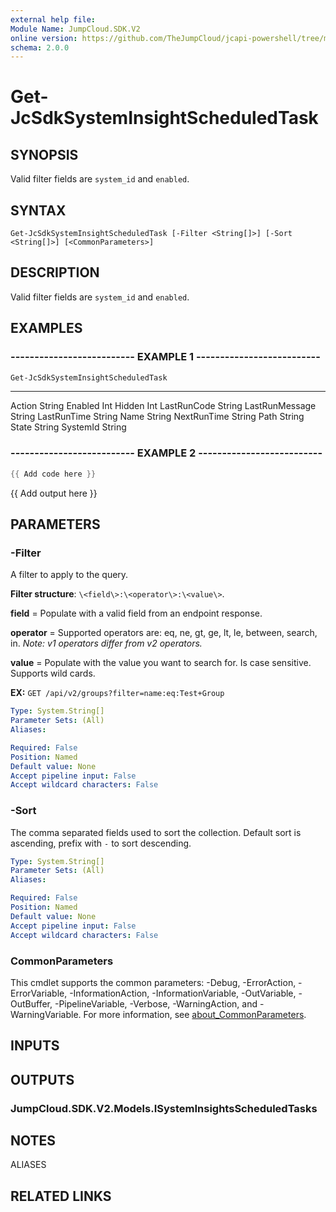 ```yaml
---
external help file:
Module Name: JumpCloud.SDK.V2
online version: https://github.com/TheJumpCloud/jcapi-powershell/tree/master/SDKs/PowerShell/JumpCloud.SDK.V2/docs/exports/Get-JcSdkSystemInsightScheduledTask.md
schema: 2.0.0
---
```


# Get-JcSdkSystemInsightScheduledTask

## SYNOPSIS
Valid filter fields are `system_id` and `enabled`.

## SYNTAX

```
Get-JcSdkSystemInsightScheduledTask [-Filter <String[]>] [-Sort <String[]>] [<CommonParameters>]
```

## DESCRIPTION
Valid filter fields are `system_id` and `enabled`.

## EXAMPLES

### -------------------------- EXAMPLE 1 --------------------------
```powershell
Get-JcSdkSystemInsightScheduledTask
```

----           ----------
Action         String
Enabled        Int
Hidden         Int
LastRunCode    String
LastRunMessage String
LastRunTime    String
Name           String
NextRunTime    String
Path           String
State          String
SystemId       String

### -------------------------- EXAMPLE 2 --------------------------
```powershell
{{ Add code here }}
```

{{ Add output here }}

## PARAMETERS

### -Filter
A filter to apply to the query.

**Filter structure**: `\<field\>:\<operator\>:\<value\>`.

**field** = Populate with a valid field from an endpoint response.

**operator** = Supported operators are: eq, ne, gt, ge, lt, le, between, search, in.
_Note: v1 operators differ from v2 operators._

**value** = Populate with the value you want to search for.
Is case sensitive.
Supports wild cards.

**EX:** `GET /api/v2/groups?filter=name:eq:Test+Group`

```yaml
Type: System.String[]
Parameter Sets: (All)
Aliases:

Required: False
Position: Named
Default value: None
Accept pipeline input: False
Accept wildcard characters: False
```

### -Sort
The comma separated fields used to sort the collection.
Default sort is ascending, prefix with `-` to sort descending.

```yaml
Type: System.String[]
Parameter Sets: (All)
Aliases:

Required: False
Position: Named
Default value: None
Accept pipeline input: False
Accept wildcard characters: False
```

### CommonParameters
This cmdlet supports the common parameters: -Debug, -ErrorAction, -ErrorVariable, -InformationAction, -InformationVariable, -OutVariable, -OutBuffer, -PipelineVariable, -Verbose, -WarningAction, and -WarningVariable. For more information, see [about_CommonParameters](http://go.microsoft.com/fwlink/?LinkID=113216).

## INPUTS

## OUTPUTS

### JumpCloud.SDK.V2.Models.ISystemInsightsScheduledTasks

## NOTES

ALIASES

## RELATED LINKS

